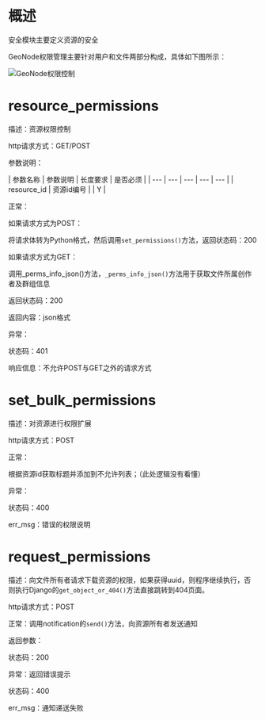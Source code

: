 # 概述
安全模块主要定义资源的安全

GeoNode权限管理主要针对用户和文件两部分构成，具体如下图所示：

![GeoNode权限控制](http://oh6j8wijn.bkt.clouddn.com/QQ20170112-185831.png)

# resource_permissions

描述：资源权限控制

http请求方式：GET/POST

参数说明：

| 参数名称 | 参数说明 | 长度要求 | 是否必须 |
| --- | --- | --- | --- | --- |
| resource_id | 资源id编号 |   | Y |

正常：

如果请求方式为POST：

将请求体转为Python格式，然后调用`set_permissions()`方法，返回状态码：200

如果请求方式为GET：

调用_perms_info_json()方法，`_perms_info_json()`方法用于获取文件所属创作者及群组信息

返回状态码：200

返回内容：json格式

异常：

状态码：401

响应信息：不允许POST与GET之外的请求方式

# set_bulk_permissions

描述：对资源进行权限扩展

http请求方式：POST

正常：

根据资源id获取标题并添加到不允许列表；（此处逻辑没有看懂）

异常：

状态码：400

err_msg：错误的权限说明

# request_permissions

描述：向文件所有者请求下载资源的权限，如果获得uuid，则程序继续执行，否则执行Django的`get_object_or_404()`方法直接跳转到404页面。

http请求方式：POST

正常：调用notification的`send()`方法，向资源所有者发送通知

返回参数：

状态码：200  

异常：返回错误提示

状态码：400

err_msg：通知递送失败
